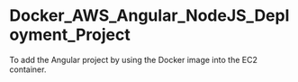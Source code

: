 # Docker_AWS_Angular_NodeJS_Deployment_Project

To add the Angular project by using the Docker image into the EC2 container. 
